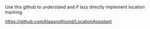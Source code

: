 Use this github to understand and if lazy directly implement location tracking.

https://github.com/klaasnotfound/LocationAssistant
